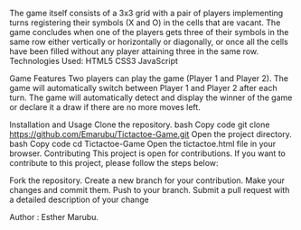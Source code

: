 The game itself consists of a 3x3 grid with a pair of players implementing turns registering their symbols (X and O) in the cells that are vacant. The game concludes when one of the players gets three of their symbols in the same row either vertically or horizontally or diagonally, or once all the cells have been filled without any player attaining three in the same row.
Technologies Used:
HTML5
CSS3
JavaScript

Game Features
Two players can play the game (Player 1 and Player 2).
The game will automatically switch between Player 1 and Player 2 after each turn.
The game will automatically detect and display the winner of the game or declare it a draw if there are no more moves left.

Installation and Usage
Clone the repository.
bash
Copy code
git clone https://github.com/Emarubu/Tictactoe-Game.git
Open the project directory.
bash
Copy code
cd Tictactoe-Game
Open the tictactoe.html file in your browser.
Contributing
This project is open for contributions. If you want to contribute to this project, please follow the steps below:

Fork the repository.
Create a new branch for your contribution.
Make your changes and commit them.
Push to your branch.
Submit a pull request with a detailed description of your change


Author : Esther Marubu.
